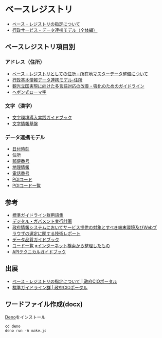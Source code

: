 # ベースレジストリ

- [ベース・レジストリの指定について](ベース・レジストリの指定について.md)
- [行政サービス・データ連携モデル（全体編）](行政サービス・データ連携モデル（全体編）.md)

## ベースレジストリ項目別

### アドレス（住所）

- [ベース・レジストリとしての住所・所在地マスターデータ整備について](ベース・レジストリとしての住所・所在地マスターデータ整備について.md)
- [行政基本情報データ連携モデル-住所](行政基本情報データ連携モデル-住所.md)
- [観光立国実現に向けた多言語対応の改善・強化のためのガイドライン](観光立国実現に向けた多言語対応の改善・強化のためのガイドライン.md)
- [ヘボン式ローマ字](ヘボン式ローマ字.csv)

### 文字（漢字）

- [文字環境導入実践ガイドブック](文字環境導入実践ガイドブック.md)
- [文字情報基盤](https://github.com/code4fukui/mojikiban)

### データ連携モデル

- [日付時刻](行政基本情報データ連携モデル-日付及び時刻.md)
- [住所](行政基本情報データ連携モデル-住所.md)
- [郵便番号](行政基本情報データ連携モデル-郵便番号.md)
- [地理情報](行政基本情報データ連携モデル-地理情報.md)
- [電話番号](行政基本情報データ連携モデル-電話番号.md)
- [POIコード](行政基本情報データ連携モデル-POIコード.md)
- [POIコード一覧](POIコード.csv)

## 参考

- [標準ガイドライン群用語集](https://code4fukui.github.io/stdwords-jp/)
- [デジタル・ガバメント実行計画](デジタル・ガバメント実行計画.md)
- [政府情報システムにおいてサービス提供の対象とすべき端末環境及びWebブラウザの選定に関する技術レポート](政府情報システムにおいてサービス提供の対象とすべき端末環境及びWebブラウザの選定に関する技術レポート.md)
- [データ品質ガイドブック](データ品質ガイドブック.md)
- [コード一覧](コード一覧.csv) [※インターネット検索から整理したもの](https://cio.go.jp/codes)
- [APIテクニカルガイドブック](APIテクニカルガイドブック.md)

## 出展

- [ベース・レジストリの指定について | 政府CIOポータル](https://cio.go.jp/node/2764)
- [標準ガイドライン群 | 政府CIOポータル](https://cio.go.jp/guides)

## ワードファイル作成(docx)

[Deno](https://deno.land)をインストール
```
cd deno
deno run -A make.js
```
